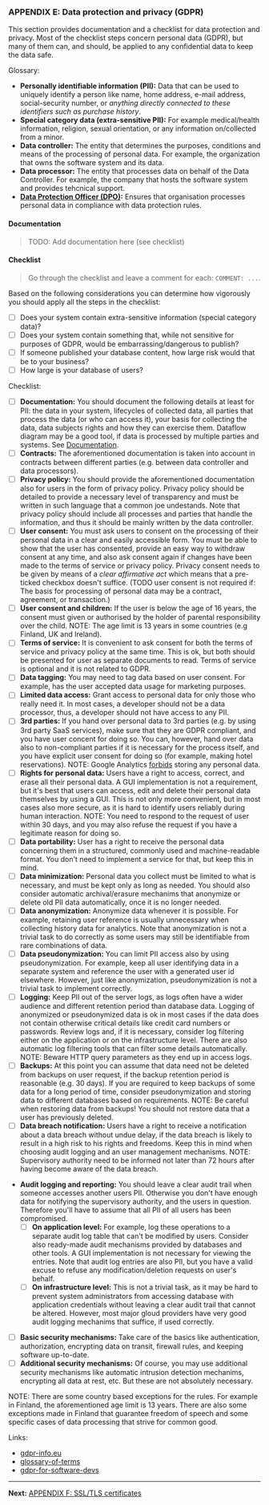 ### APPENDIX E: Data protection and privacy (GDPR)

This section provides documentation and a checklist for data protection and privacy. Most of the checklist steps concern personal data (GDPR), but many of them can, and should, be applied to any confidential data to keep the data safe.

Glossary:

* **Personally identifiable information (PII):** Data that can be used to uniquely identify a person like name, home address, e-mail address, social-security number, or *anything directly connected to these identifiers such as purchase history*.
* **Special category data (extra-sensitive PII):** For example medical/health information, religion, sexual orientation, or any information on/collected from a minor.
* **Data controller:** The entity that determines the purposes, conditions and means of the processing of personal data. For example, the organization that owns the software system and its data.
* **Data processor:** The entity that processes data on behalf of the Data Controller. For example, the company that hosts the software system and provides tehcnical support.
* **[Data Protection Officer (DPO)](https://eugdprcompliant.com/what-is-a-data-protection-officer/):** Ensures that organisation processes personal data in compliance with data protection rules.

#### Documentation

> TODO: Add documentation here (see checklist)

#### Checklist

> Go through the checklist and leave a comment for each: `COMMENT: ...`.

Based on the following considerations you can determine how vigorously you should apply all the steps in the checklist:

* [ ] Does your system contain extra-sensitive information (special category data)?
* [ ] Does your system contain something that, while not sensitive for purposes of GDPR, would be embarrassing/dangerous to publish?
* [ ] If someone published your database content, how large risk would that be to your business?
* [ ] How large is your database of users?

Checklist:

* [ ] **Documentation:** You should document the following details at least for PII: the data in your system, lifecycles of collected data, all parties that process the data (or who can access it), your basis for collecting the data, data subjects rights and how they can exercise them. Dataflow diagram may be a good tool, if data is processed by multiple parties and systems. See [Documentation](#documentation).
* [ ] **Contracts:** The aforementioned documentation is taken into account in contracts between different parties (e.g. between data controller and data processors).
* [ ] **Privacy policy:** You should provide the aforementioned documentation also for users in the form of privacy policy. Privacy policy should be detailed to provide a necessary level of transparency and must be written in such language that a common joe undestands. Note that privacy policy should include all processes and parties that handle the information, and thus it should be mainly written by the data controller.
* [ ] **User consent:** You must ask users to consent on the processing of their personal data in a clear and easily accessible form. You must be able to show that the user has consented, provide an easy way to withdraw consent at any time, and also ask consent again if changes have been made to the terms of service or privacy policy. Privacy consent needs to be given by means of a *clear affirmative act* which means that a pre-ticked checkbox doesn't suffice.  (TODO user consent is not required if: The basis for processing of personal data may be a contract, agreement, or transaction.)
* [ ] **User consent and children:** If the user is below the age of 16 years, the consent must given or authorised by the holder of parental responsibility over the child. NOTE: The age limit is 13 years in some countries (e.g Finland, UK and Ireland).
* [ ] **Terms of service:** It is convenient to ask consent for both the terms of service and privacy policy at the same time. This is ok, but both should be presented for user as separate documents to read. Terms of service is optional and it is not related to GDPR.
* [ ] **Data tagging:** You may need to tag data based on user consent. For example, has the user accepted data usage for marketing purposes.
* [ ] **Limited data access:** Grant access to personal data for only those who really need it. In most cases, a developer should not be a data processor, thus, a developer should not have access to any PII.
* [ ] **3rd parties:** If you hand over personal data to 3rd parties (e.g. by using 3rd party SaaS services), make sure that they are GDPR compliant, and you have user concent for doing so. You can, however, hand over data also to non-compliant parties if it is necessary for the process itself, and you have explicit user consent for doing so (for example, making hotel reservations). NOTE: Google Analytics [forbids](https://support.google.com/analytics/answer/6366371?hl=en) storing any personal data.
* [ ] **Rights for personal data:** Users have a right to access, correct, and erase all their personal data. A GUI implementation is not a requirement, but it's best that users can access, edit and delete their personal data themselves by using a GUI. This is not only more convenient, but in most cases also more secure, as it is hard to identify users reliably during human interaction. NOTE: You need to respond to the request of user within 30 days, and you may also refuse the request if you have a legitimate reason for doing so.
* [ ] **Data portability:** User has a right to receive the personal data concerning them in a structured, commonly used and machine-readable format. You don't need to implement a service for that, but keep this in mind.
* [ ] **Data minimization:** Personal data you collect must be limited to what is necessary, and must be kept only as long as needed. You should also consider automatic archival/erasure mechanims that anonymize or delete old PII data automatically, once it is no longer needed.
* [ ] **Data anonymization:** Anonymize data whenever it is possible. For example, retaining user reference is usually unnecessary when collecting history data for analytics. Note that anonymization is not a trivial task to do correctly as some users may still be identifiable from rare combinations of data.
* [ ] **Data pseudonymization:** You can limit PII access also by using pseudonymization. For example, keep all user identifying data in a separate system and reference the user with a generated user id elsewhere. However, just like anonymization, pseudonymization is not a trivial task to implement correctly.
* [ ] **Logging:** Keep PII out of the server logs, as logs often have a wider audience and different retention period than database data. Logging of anonymized or pseudonymized data is ok in most cases if the data does not contain otherwise critical details like credit card numbers or passwords. Review logs and, if it is necessary, consider log filtering either on the application or on the infrastructure level. There are also automatic log filtering tools that can filter some details automatically. NOTE: Beware HTTP query parameters as they end up in access logs.
* [ ] **Backups:** At this point you can assume that data need not be deleted from backups on user request, if the backup retention period is reasonable (e.g. 30 days). If you are required to keep backups of some data for a long period of time, consider pseudonymization and storing data to different databases based on requirements. NOTE: Be careful when restoring data from backups! You should not restore data that a user has previously deleted.
* [ ] **Data breach notification:** Users have a right to receive a notification about a data breach without undue delay, if the data breach is likely to result in a high risk to his rights and freedoms. Keep this in mind when choosing audit logging and an user management mechanisms. NOTE: Supervisory authority need to be informed not later than 72 hours after having become aware of the data breach.
* **Audit logging and reporting:** You should leave a clear audit trail when someone accesses another users PII. Otherwise you don't have enough data for notifying the supervisory authority, and the users in question. Therefore you'll have to assume that all PII of all users has been compromised.
  * [ ] **On application level:** For example, log these operations to a separate audit log table that can't be modified by users. Consider also ready-made audit mechanisms provided by databases and other tools. A GUI implementation is not necessary for viewing the entries. Note that audit log entries are also PII, but you have a valid excuse to refuse any modification/deletion requests on user's behalf.
  * [ ] **On infrastructure level:** This is not a trivial task, as it may be hard to prevent system administrators from accessing database with application credentials without leaving a clear audit trail that cannot be altered. However, most major gloud providers have very good audit logging mechanims that suffice, if used correctly.
* [ ] **Basic security mechanisms:** Take care of the basics like authentication, authorization, encrypting data on transit, firewall rules, and keeping software up-to-date.
* [ ] **Additional security mechanisms:** Of course, you may use additional security mechanisms like automatic intrusion detection mechanims, encrypting all data at rest, etc. But these are not absolutely necessary.

NOTE: There are some country based exceptions for the rules. For example in Finland, the aforementioned age limit is 13 years. There are also some exceptions made in Finland that guarantee freedom of speech and some specific cases of data processing that strive for common good.

Links:

* [gdpr-info.eu](https://gdpr-info.eu/)
* [glossary-of-terms](https://www.eugdpr.org/glossary-of-terms.html)
* [gdpr-for-software-devs](https://www.infoq.com/articles/gdpr-for-software-devs)

---

**Next:** [APPENDIX F: SSL/TLS certificates](f-certificates)
